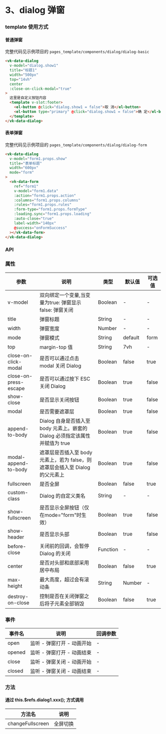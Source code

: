 # 3、dialog 弹窗

### template 使用方式

#### 普通弹窗 

完整代码见示例项目的 `pages_template/components/dialog/dialog-basic`
```html
<vk-data-dialog
  v-model="dialog.show1"
  title="标题1"
  width="500px"
  top="14vh"
  center
  :close-on-click-modal="true"
>
  这里是自定义按钮内容
  <template v-slot:footer>
    <el-button @click="dialog.show1 = false">取 消</el-button>
    <el-button type="primary" @click="dialog.show1 = false">确 定</el-button>
  </template>
</vk-data-dialog>
```

#### 表单弹窗

完整代码见示例项目的 `pages_template/components/dialog/dialog-form`
```html
<vk-data-dialog
  v-model="form1.props.show"
  title="表单标题"
  width="600px"
  mode="form"
>
  <vk-data-form
    ref="form1"
    v-model="form1.data"
    :action="form1.props.action"
    :columns="form1.props.columns"
    :rules="form1.props.rules"
    :form-type="form1.props.formType"
    :loading.sync="form1.props.loading"
    :auto-close="true"
    label-width="140px"
    @success="onFormSuccess"
  ></vk-data-form>
</vk-data-dialog>
```
### API

### 属性

| 参数             | 说明                           | 类型    | 默认值  | 可选值 |
|------------------|-------------------------------|---------|--------|-------|
| v-model            | 双向绑定一个变量,当变量为true: 弹窗显示 false: 弹窗关闭 | Boolean  | - | -  |
| title          | 弹窗标题 | String  | - | - |
| width          | 弹窗宽度  | Number|  - | - |
| mode      | 弹窗模式 | String  | default | form  |
| top          | margin-top 值 | String  | 7vh | - |
| close-on-click-modal          | 是否可以通过点击 modal 关闭 Dialog  | Boolean  | false | true  |
| close-on-press-escape          | 是否可以通过按下 ESC 关闭 Dialog  | Boolean  | true | false  |
| show-close          | 是否显示关闭按钮  | Boolean  | true | false  |
| modal          | 是否需要遮罩层  | Boolean  | true | false  |
| append-to-body          | Dialog 自身是否插入至 body 元素上。嵌套的 Dialog 必须指定该属性并赋值为 true  | Boolean  | true | false  |
| modal-append-to-body         | 遮罩层是否插入至 body 元素上，若为 false，则遮罩层会插入至 Dialog 的父元素上  | Boolean  | true | false  |
| fullscreen      | 是否全屏 | Boolean  | false | true  |
| custom-class          | Dialog 的自定义类名| String  | - | - |
| show-fullscreen          | 是否显示全屏按钮（仅在mode="form"时生效）  | Boolean  | true | false  |
| show-header          | 是否显示头部  | Boolean  | true | false  |
| before-close          | 关闭前的回调，会暂停 Dialog 的关闭  | Function  | - | -  |
| center          | 是否对头部和底部采用居中布局  | Boolean  | false | true  |
| max-height          | 最大高度，超过会有滚动条 | String| Number | - | - |
| destroy-on-close          | 控制是否在关闭弹窗之后将子元素全部销毁  | Boolean  | false | true  |


### 事件

| 事件名   | 说明                    | 回调参数 |
|----------|------------------------|------|
| open     | 监听 - 弹窗打开 - 动画开始  |  -  |
| opened    | 监听 - 弹窗打开 - 动画结束     |  -    |
| close | 监听 - 弹窗关闭 - 动画开始 |  -  |
| closed    | 监听 - 弹窗关闭 - 动画结束     |  -    |

### 方法

#### 通过 this.$refs.dialog1.xxx(); 方式调用

| 方法名   | 说明                    |
|----------|------------------------|
| changeFullscreen     | 全屏切换 |
